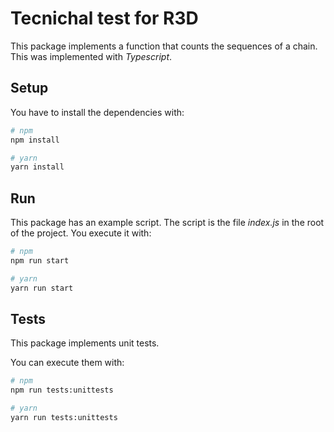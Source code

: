 # Tecnichal test for R3D
This package implements a function that counts the sequences of a chain. This was implemented with *Typescript*.

## Setup
You have to install the dependencies with:
```bash
# npm
npm install

# yarn
yarn install
```

## Run
This package has an example script. The script is the file *index.js* in the root of the project. You execute it with:
```bash
# npm
npm run start

# yarn
yarn run start
```

## Tests
This package implements unit tests.

You can execute them with:
```bash
# npm
npm run tests:unittests

# yarn
yarn run tests:unittests
```